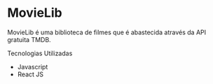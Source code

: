 # MovieLib
<p> MovieLib é uma biblioteca de filmes que é abastecida através da API gratuita TMDB.</p>
<p>Tecnologias Utilizadas</p>
<ul>
  <li>Javascript</li>
  <li>React JS</li>
</ul>
